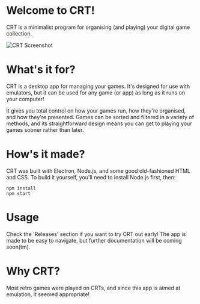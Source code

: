 # Welcome to CRT!
CRT is a minimalist program for organising (and playing) your digital game collection.

![CRT Screenshot](https://i.imgur.com/lOoxkYB.png)

# What's it for?
CRT is a desktop app for managing your games. It's designed for use with emulators, but it can be used for any game (or app) as long as it runs on your computer!

It gives you total control on how your games run, how they're organised, and how they're presented. Games can be sorted and filtered in a variety of methods, and its straightforward design means you can get to playing your games sooner rather than later.

# How's it made?
CRT was built with Electron, Node.js, and some good old-fashioned HTML and CSS. To build it yourself, you'll need to install Node.js first, then:

    npm install
    npm start

# Usage
Check the 'Releases' section if you want to try CRT out early! The app is made to be easy to navigate, but further documentation will be coming soon(tm).

# Why CRT?
Most retro games were played on CRTs, and since this app is aimed at emulation, it seemed appropriate!
